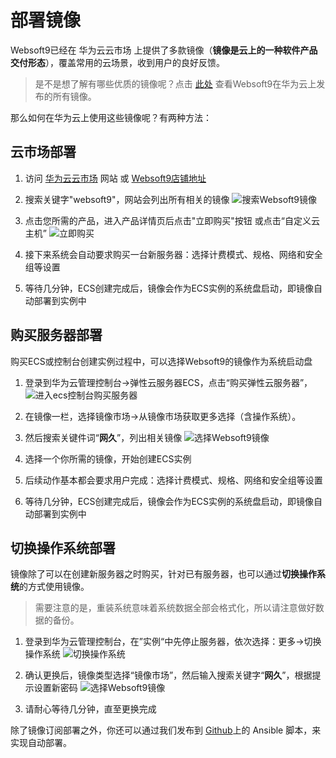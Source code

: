 # 部署镜像

Websoft9已经在 华为云云市场 上提供了多款镜像（**镜像是云上的一种软件产品交付形态**），覆盖常用的云场景，收到用户的良好反馈。

>  是不是想了解有哪些优质的镜像呢？点击 [此处](https://marketplace.huaweicloud.com/seller/e57458aa054b430fb2f82a066105f986) 查看Websoft9在华为云上发布的所有镜像。

那么如何在华为云上使用这些镜像呢？有两种方法：

## 云市场部署

1. 访问 [华为云云市场](https://marketplace.huaweicloud.com/all/?q=JXdlYnNvZnQ5JQ) 网站 或 [Websoft9店铺地址](https://marketplace.huaweicloud.com/seller/e57458aa054b430fb2f82a066105f986)

2. 搜索关键字"websoft9"，网站会列出所有相关的镜像
   ![搜索Websoft9镜像](https://libs.websoft9.com/Websoft9/DocsPicture/zh/huaweicloud/huaweicloud-buy-websoft9.png) 

3. 点击您所需的产品，进入产品详情页后点击"立即购买"按钮 或点击“自定义云主机”
   ![立即购买](https://libs.websoft9.com/Websoft9/DocsPicture/zh/huaweicloud/huaweicloud-buyimage-websoft9.png) 
4. 接下来系统会自动要求购买一台新服务器：选择计费模式、规格、网络和安全组等设置
5. 等待几分钟，ECS创建完成后，镜像会作为ECS实例的系统盘启动，即镜像自动部署到实例中


## 购买服务器部署

购买ECS或控制台创建实例过程中，可以选择Websoft9的镜像作为系统启动盘

1. 登录到华为云管理控制台->弹性云服务器ECS，点击“购买弹性云服务器”，
   ![进入ecs控制台购买服务器](https://libs.websoft9.com/Websoft9/DocsPicture/zh/huaweicloud/huaweicloud-buyecs-websoft9.png)
2. 在镜像一栏，选择镜像市场->从镜像市场获取更多选择（含操作系统）。
3. 然后搜索关键件词“**网久**”，列出相关镜像
   ![选择Websoft9镜像](https://libs.websoft9.com/Websoft9/DocsPicture/zh/huaweicloud/huaweicloud-selectimage-websoft9.png)

4. 选择一个你所需的镜像，开始创建ECS实例
5. 后续动作基本都会要求用户完成：选择计费模式、规格、网络和安全组等设置
6. 等待几分钟，ECS创建完成后，镜像会作为ECS实例的系统盘启动，即镜像自动部署到实例中

## 切换操作系统部署

镜像除了可以在创建新服务器之时购买，针对已有服务器，也可以通过**切换操作系统**的方式使用镜像。

> 需要注意的是，重装系统意味着系统数据全部会格式化，所以请注意做好数据的备份。

1. 登录到华为云管理控制台，在”实例“中先停止服务器，依次选择：更多->切换操作系统 
   ![切换操作系统](https://libs.websoft9.com/Websoft9/DocsPicture/zh/huaweicloud/huaweicloud-changesysdisk-websoft9.png)

2. 确认更换后，镜像类型选择“镜像市场”，然后输入搜索关键字“**网久**”，根据提示设置新密码
   ![选择Websoft9镜像](https://libs.websoft9.com/Websoft9/DocsPicture/zh/huaweicloud/huaweicloud-changeimage-websoft9.png)

3. 请耐心等待几分钟，直至更换完成

除了镜像订阅部署之外，你还可以通过我们发布到 [Github](https://github.com/websoft9)上的 Ansible 脚本，来实现自动部署。